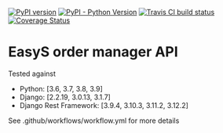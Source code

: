[![PyPI version](https://badge.fury.io/py/easys-ordermanager.svg)](https://badge.fury.io/py/easys-ordermanager)
[![PyPI - Python Version](https://img.shields.io/pypi/pyversions/Lektor.svg)](https://pypi.org/project/easys-ordermanager/)
[![Travis CI build status](https://travis-ci.org/RegioHelden/easys-ordermanager.svg)](https://travis-ci.org/RegioHelden/easys-ordermanager)
[![Coverage Status](https://coveralls.io/repos/github/RegioHelden/easys-ordermanager/badge.svg?branch=add_coveralls)](https://coveralls.io/github/RegioHelden/easys-ordermanager?branch=add_coveralls)

# EasyS order manager API

Tested against
- Python: [3.6, 3.7, 3.8, 3.9]
- Django: [2.2.19, 3.0.13, 3.1.7]
- Django Rest Framework: [3.9.4, 3.10.3, 3.11.2, 3.12.2]

See .github/workflows/workflow.yml for more details
